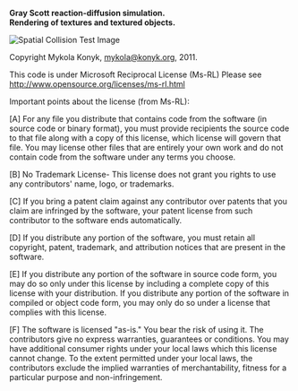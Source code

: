 **Gray Scott reaction-diffusion simulation.**  
**Rendering of textures and textured objects.**  

![Spatial Collision Test Image](http://i.imgur.com/lPSzr.png)

Copyright Mykola Konyk, <mykola@konyk.org>, 2011.

This code is under Microsoft Reciprocal License (Ms-RL)
Please see http://www.opensource.org/licenses/ms-rl.html

Important points about the license (from Ms-RL):

[A] For any file you distribute that contains code from the software (in source code or binary format), you must provide
recipients the source code to that file along with a copy of this license, which license will govern that file. 
You may license other files that are entirely your own work and do not contain code from the software under any terms
you choose.

[B] No Trademark License- This license does not grant you rights to use any contributors' name, logo, or trademarks.

[C] If you bring a patent claim against any contributor over patents that you claim are infringed by the software, your
patent license from such contributor to the software ends automatically.

[D] If you distribute any portion of the software, you must retain all copyright, patent, trademark, and attribution notices
that are present in the software.

[E] If you distribute any portion of the software in source code form, you may do so only under this license by including a
complete copy of this license with your distribution. If you distribute any portion of the software in compiled or object
code form, you may only do so under a license that complies with this license.

[F] The software is licensed "as-is." You bear the risk of using it. The contributors give no express warranties, guarantees
or conditions. You may have additional consumer rights under your local laws which this license cannot change. To the extent
permitted under your local laws, the contributors exclude the implied warranties of merchantability, fitness for a particular
purpose and non-infringement.
